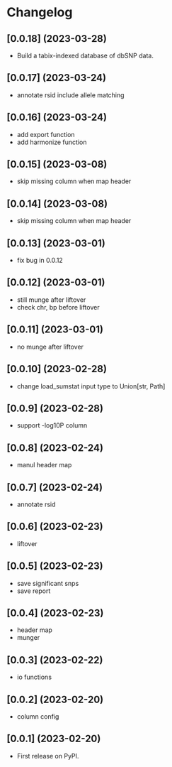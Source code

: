 # Changelog

## [0.0.18] (2023-03-28)

* Build a tabix-indexed database of dbSNP data.

## [0.0.17] (2023-03-24)

* annotate rsid include allele matching

## [0.0.16] (2023-03-24)

* add export function
* add harmonize function

## [0.0.15] (2023-03-08)

* skip missing column when map header

## [0.0.14] (2023-03-08)

* skip missing column when map header

## [0.0.13] (2023-03-01)

* fix bug in 0.0.12

## [0.0.12] (2023-03-01)

* still munge after liftover
* check chr, bp before liftover

## [0.0.11] (2023-03-01)

* no munge after liftover

## [0.0.10] (2023-02-28)

* change load_sumstat input type to Union[str, Path]

## [0.0.9] (2023-02-28)

* support -log10P column

## [0.0.8] (2023-02-24)

* manul header map

## [0.0.7] (2023-02-24)

* annotate rsid

## [0.0.6] (2023-02-23)

* liftover

## [0.0.5] (2023-02-23)

* save significant snps
* save report

## [0.0.4] (2023-02-23)

* header map
* munger

## [0.0.3] (2023-02-22)

* io functions


## [0.0.2] (2023-02-20)

* column config


## [0.0.1] (2023-02-20)

* First release on PyPI.
